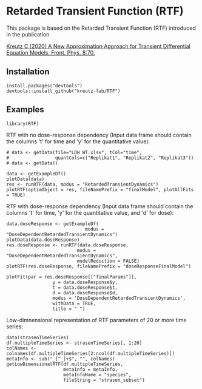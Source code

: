 # Retarded Transient Function (RTF)

This package is based on the Retarded Transient Function (RTF) introduced in the publication 

[Kreutz C (2020) A New Approximation Approach for Transient Differential Equation Models. Front. Phys. 8:70.](https://doi.org/10.3389/fphy.2020.00070)

## Installation
```
install.packages("devtools")
devtools::install_github("kreutz-lab/RTF")
```

## Examples
```
library(RTF)

```

RTF with no dose-response dependency
(Input data frame should contain the columns 't' for time and 
'y' for the quantitative value):

```
# data <- getData(file="LDH_WT.xlsx", tCol="time", 
#                 quantCols=c("Replikat1", "Replikat2", "Replikat3"))
# data <- getData()

data <- getExampleDf()
plotData(data)
res <- runRTF(data, modus = "RetardedTransientDynamics")
plotRTF(optimObject = res, fileNamePrefix = "finalModel", plotAllFits = TRUE)
```

RTF with dose-response dependency
(Input data frame should contain the columns 't' for time, 
'y' for the quantitative value, and 'd' for dose):

```
data.doseResponse <- getExampleDf(
                             modus = "DoseDependentRetardedTransientDynamics")
plotData(data.doseResponse)
res.doseResponse <- runRTF(data.doseResponse, 
                          modus = "DoseDependentRetardedTransientDynamics",
                          modelReduction = FALSE)
plotRTF(res.doseResponse, fileNamePrefix = "doseResponseFinalModel")

plotFit(par = res.doseResponse[["finalParams"]],
                 y = data.doseResponse$y, 
                 t = data.doseResponse$t, 
                 d = data.doseResponse$d, 
                 modus = 'DoseDependentRetardedTransientDynamics',
                 withData = TRUE,
                 title = " ")
```

Low-dimnensional representation of RTF parameters of 20 or more time series: 

```
data(strasenTimeSeries)
df.multipleTimeSeries <- strasenTimeSeries[, 1:20]
colNames <- colnames(df.multipleTimeSeries[2:ncol(df.multipleTimeSeries)])
metaInfo <- sub("_[^_]+$", "", colNames)
getLowDimensionalRTF(df.multipleTimeSeries,
                     metaInfo = metaInfo, 
                     metaInfoName = "species",
                     fileString = "strasen_subset")

```
